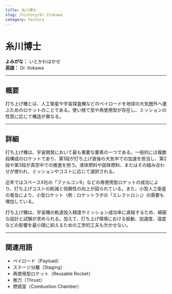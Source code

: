 ```yaml
---
title: 糸川博士
slug: /history/Dr.Itokawa
category: history
---
```


# 糸川博士

**よみがな：** いとかわはかせ  
**英語：** Dr. Itokawa  

---

## 概要

打ち上げ機とは、人工衛星や宇宙探査機などのペイロードを地球の大気圏外へ運ぶためのロケットのことである。使い捨て型や再使用型が存在し、ミッションの性質に応じて構造が異なる。

---

## 詳細

打ち上げ機は、宇宙開発において最も重要な要素の一つである。一般的には複数段構成のロケットであり、第1段が打ち上げ直後の大気中での加速を担当し、第2段や第3段が真空中での推進を担う。液体燃料や固体燃料、またはその組み合わせが使われ、ミッションやコストに応じて選択される。

近年ではスペースX社の「ファルコン9」などの再使用型ロケットの成功により、打ち上げコストの削減と信頼性の向上が図られている。また、小型人工衛星の普及により、小型ロケット（例：ロケットラボの「エレクトロン」）の需要も増加している。

打ち上げ機は、宇宙機の軌道投入精度やミッション成功率に直結するため、綿密な設計と試験が求められる。加えて、打ち上げ環境における振動、加速度、温度などの影響を最小限に抑えるための工学的工夫も欠かせない。

---

## 関連用語

- ペイロード（Payload）
- ステージ分離（Staging）
- 再使用型ロケット（Reusable Rocket）
- 推力（Thrust）
- 燃焼室（Combustion Chamber）

